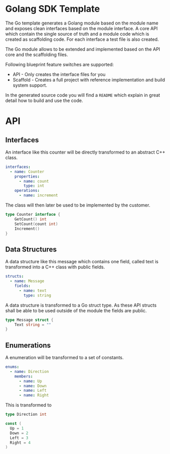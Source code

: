 # Golang SDK Template

The Go template generates a Golang module based on the module name and exposes clean interfaces based on the module interface. A core API which contain the single source of truth and a module code which is created as scaffolding code. For each interface a test file is also created.

The Go module allows to be extended and implemented based on the API core and the scaffolding files.

Following blueprint feature switches are supported:

- API - Only creates the interface files for you
- Scaffold - Creates a full project with reference implementation and build system support.

In the generated source code you will find a `README` which explain in great detail how to build and use the code.

# API

## Interfaces

An interface like this counter will be directly transformed to an abstract C++ class.

```yaml
interfaces:
  - name: Counter
    properties:
      - name: count
        type: int
    operations:
      - name: increment
```

The class will then later be used to be implemented by the customer.

```go
type Counter interface {
    GetCount() int
    SetCount(count int)
    Increment()
}
```

## Data Structures

A data structure like this message which contains one field, called text is transformed into a C++ class with public fields.

```yaml
structs:
  - name: Message
    fields:
      - name: text
        type: string
```

A data structure is transformed to a Go struct type. As these API structs shall be able to be used outside of the module the fields are public.

```go
type Message struct {
    Text string = ""
}
```

## Enumerations

A enumeration will be transformed to a set of constants.

```yaml
enums:
  - name: Direction
    members:
      - name: Up
      - name: Down
      - name: Left
      - name: Right
```

This is transformed to

```go
type Direction int

const (
  Up = 1
  Down = 2
  Left = 3
  Right = 4
)
```

